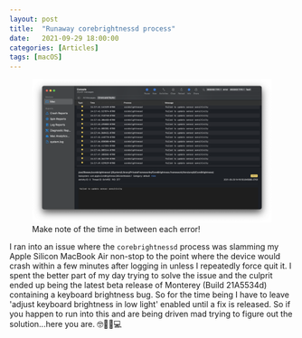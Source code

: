 ```yaml
---
layout: post
title:  "Runaway corebrightnessd process"
date:   2021-09-29 18:00:00
categories: [Articles]
tags: [macOS]
---
```


<figure>
<a href="/assets/img/2021/09/corebrightnessd.png">
<img src="/assets/img/2021/09/corebrightnessd.png" alt="corebrightnessd.png"></a>
<figcaption>Make note of the time in between each error!</figcaption>
</figure>

I ran into an issue where the `corebrightnessd` process was slamming my Apple Silicon MacBook Air non-stop to the point where the device would crash within a few minutes after logging in unless I repeatedly force quit it. I spent the better part of my day trying to solve the issue and the culprit ended up being the latest beta release of Monterey (Build 21A5534d) containing a keyboard brightness bug. So for the time being I have to leave 'adjust keyboard brightness in low light' enabled until a fix is released. So if you happen to run into this and are being driven mad trying to figure out the solution...here you are. 🤓👍🏻💻
